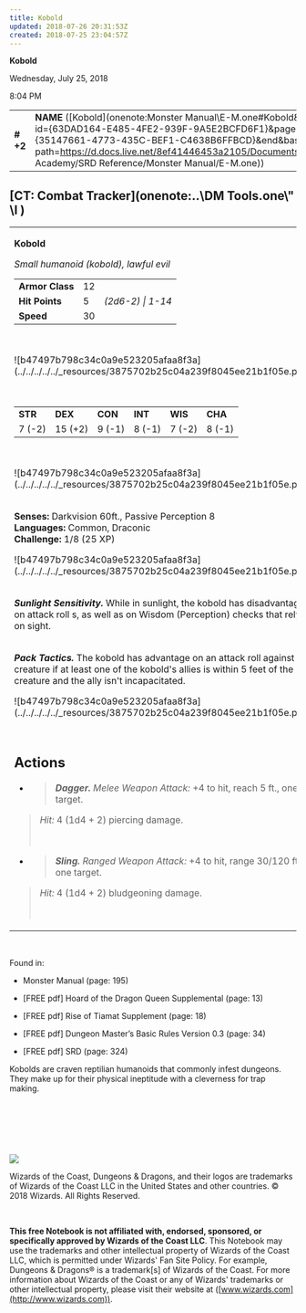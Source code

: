 ```yaml
---
title: Kobold
updated: 2018-07-26 20:31:53Z
created: 2018-07-25 23:04:57Z
---
```


**Kobold**

Wednesday, July 25, 2018

8:04 PM

|           |                                                                                                                                                                                                                                                                                      |        |       |       |     |       |       |
|-----------|--------------------------------------------------------------------------------------------------------------------------------------------------------------------------------------------------------------------------------------------------------------------------------------|--------|-------|-------|-----|-------|-------|
| **\# +2** | **NAME** ([Kobold](onenote:Monster Manual\\E-M.one#Kobold&section-id={63DAD164-E485-4FE2-939F-9A5E2BCFD6F1}&page-id={35147661-4773-435C-BEF1-C4638B6FFBCD}&end&base-path=https://d.docs.live.net/8ef41446453a2105/Documents/Adventure Academy/SRD Reference/Monster Manual/E-M.one)) | **12** | **5** | **5** | \-  | Notes | 25 XP |

## [CT: Combat Tracker](onenote:..\\DM Tools.one\\" \l )

<table><tbody><tr class="odd"><td><p><strong>Kobold</strong></p><p><em>Small humanoid (kobold), lawful evil<br />
</em></p><table><tbody><tr class="odd"><td><strong>Armor Class</strong></td><td>12</td><td> </td></tr><tr class="even"><td><strong>Hit Points</strong></td><td>5</td><td><em>(2d6-2) | 1-14</em></td></tr><tr class="odd"><td><strong>Speed</strong></td><td>30</td><td> </td></tr></tbody></table><p> </p><p>![b47497b798c34c0a9e523205afaa8f3a](../../../../../_resources/3875702b25c04a239f8045ee21b1f05e.png)</p><p> </p><table><tbody><tr class="odd"><td><strong>STR</strong></td><td><strong>DEX</strong></td><td><strong>CON</strong></td><td><strong>INT</strong></td><td><strong>WIS</strong></td><td><strong>CHA</strong></td></tr><tr class="even"><td>7 (-2)</td><td>15 (+2)</td><td>9 (-1)</td><td>8 (-1)</td><td>7 (-2)</td><td>8 (-1)</td></tr></tbody></table><p> </p><p>![b47497b798c34c0a9e523205afaa8f3a](../../../../../_resources/3875702b25c04a239f8045ee21b1f05e.png)</p><p><strong><br />
Senses:</strong> Darkvision 60ft., Passive Perception 8<br />
<strong>Languages:</strong> Common, Draconic<br />
<strong>Challenge:</strong> 1/8 (25 XP)</p><p>![b47497b798c34c0a9e523205afaa8f3a](../../../../../_resources/3875702b25c04a239f8045ee21b1f05e.png)</p><p><em><strong><br />
Sunlight Sensitivity.</strong></em> While in sunlight, the kobold has disadvantage on attack roll s, as well as on Wisdom (Perception) checks that rely on sight.</p><p><em><strong><br />
Pack Tactics.</strong></em> The kobold has advantage on an attack roll against a creature if at least one of the kobold's allies is within 5 feet of the creature and the ally isn't incapacitated.</p><p>![b47497b798c34c0a9e523205afaa8f3a](../../../../../_resources/3875702b25c04a239f8045ee21b1f05e.png)</p><h2 id="actions"><strong><br />
Actions<br />
</strong></h2><ul><li><blockquote><p><em><strong>Dagger.</strong> Melee Weapon Attack:</em> +4 to hit, reach 5 ft., one target.</p></blockquote></li></ul><blockquote><p><em>Hit:</em> 4 (1d4 + 2) piercing damage.</p><p> </p></blockquote><ul><li><blockquote><p><em><strong>Sling.</strong> Ranged Weapon Attack:</em> +4 to hit, range 30/120 ft., one target.</p></blockquote></li></ul><blockquote><p><em>Hit:</em> 4 (1d4 + 2) bludgeoning damage.</p><p> </p></blockquote></td></tr></tbody></table>

 

Found in:

-   Monster Manual (page: 195)

-   \[FREE pdf\] Hoard of the Dragon Queen Supplemental (page: 13)

-   \[FREE pdf\] Rise of Tiamat Supplement (page: 18)

-   \[FREE pdf\] Dungeon Master’s Basic Rules Version 0.3 (page: 34)

-   \[FREE pdf\] SRD (page: 324)

Kobolds are craven reptilian humanoids that commonly infest dungeons. They make up for their physical ineptitude with a cleverness for trap making.

 

 

 

![](tmp\media\image2.png)

Wizards of the Coast, Dungeons & Dragons, and their logos are trademarks of Wizards of the Coast LLC in the United States and other countries. © 2018 Wizards. All Rights Reserved.

 

**This free Notebook is not affiliated with, endorsed, sponsored, or specifically approved by Wizards of the Coast LLC**. This Notebook may use the trademarks and other intellectual property of Wizards of the Coast LLC, which is permitted under Wizards' Fan Site Policy. For example, Dungeons & Dragons® is a trademark\[s\] of Wizards of the Coast. For more information about Wizards of the Coast or any of Wizards' trademarks or other intellectual property, please visit their website at ([www.wizards.com](http://www.wizards.com)).
